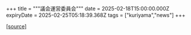 +++
title = """議会運営委員会"""
date = 2025-02-18T15:00:00.000Z
expiryDate = 2025-02-25T05:18:39.368Z
tags = ["kuriyama","news"]
+++


[[source]](https://www.town.kuriyama.hokkaido.jp/site/gikai/29874.html)
